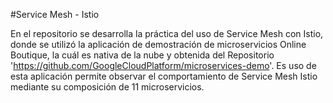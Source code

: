 #Service Mesh - Istio

En el repositorio se desarrolla la práctica del uso de Service Mesh con Istio, donde se utilizó la aplicación de demostración de microservicios Online Boutique, la cuál es nativa de la nube y obtenida del Repositorio 'https://github.com/GoogleCloudPlatform/microservices-demo'. Es uso de esta aplicación permite observar el comportamiento de Service Mesh Istio mediante su composición de 11 microservicios.
